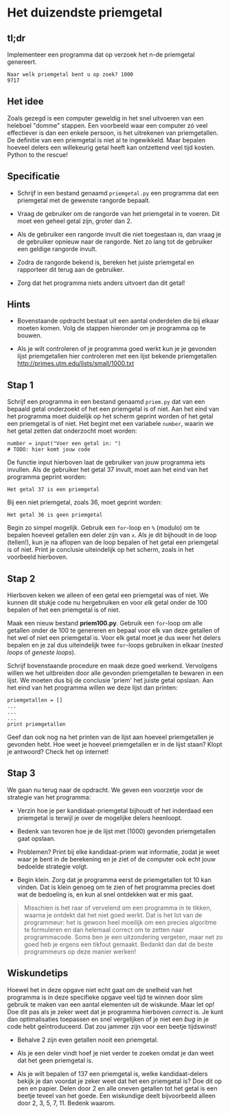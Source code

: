 # Het duizendste priemgetal #

## tl;dr

Implementeer een programma dat op verzoek het n-de priemgetal genereert.

	Naar welk priemgetal bent u op zoek? 1000
	9717

## Het idee

Zoals gezegd is een computer geweldig in het snel uitvoeren van een heleboel "domme" stappen. Een voorbeeld waar een computer zó veel effectiever is dan een enkele persoon, is het uitrekenen van priemgetallen. De definitie van een priemgetal is niet al te ingewikkeld. Maar bepalen hoeveel delers een willekeurig getal heeft kan ontzettend veel tijd kosten. Python to the rescue!

## Specificatie

- Schrijf in een bestand genaamd `priemgetal.py` een programma dat een priemgetal met de gewenste rangorde bepaalt.

- Vraag de gebruiker om de rangorde van het priemgetal in te voeren. Dit moet een geheel getal zijn, groter dan 2.

- Als de gebruiker een rangorde invult die niet toegestaan is, dan vraag je de gebruiker opnieuw naar de rangorde. Net zo lang tot de gebruiker een geldige rangorde invult.

- Zodra de rangorde bekend is, bereken het juiste priemgetal en rapporteer dit terug aan de gebruiker.

- Zorg dat het programma niets anders uitvoert dan dit getal!

## Hints

- Bovenstaande opdracht bestaat uit een aantal onderdelen die bij elkaar moeten komen. Volg de stappen hieronder om je programma op te bouwen.

- Als je wilt controleren of je programma goed werkt kun je je gevonden lijst priemgetallen hier controleren met een lijst bekende priemgetallen <http://primes.utm.edu/lists/small/1000.txt>

## Stap 1

Schrijf een programma in een bestand genaamd `priem.py` dat van een bepaald getal onderzoekt of het een priemgetal is of niet. Aan het eind van het programma moet duidelijk op het scherm geprint worden of het getal een priemgetal is of niet. Het begint met een variabele `number`, waarin we het getal zetten dat onderzocht moet worden:

    number = input("Voer een getal in: ")
    # TODO: hier komt jouw code

De functie input hierboven laat de gebruiker van jouw programma iets invullen. Als de gebruiker het getal 37 invult, moet aan het eind van het programma geprint worden:

    Het getal 37 is een priemgetal 

Bij een niet priemgetal, zoals 36, moet geprint worden:

	Het getal 36 is geen priemgetal

Begin zo simpel mogelijk. Gebruik een `for`-loop en `%` (modulo) om te bepalen hoeveel getallen een deler zijn van `x`. Als je dit bijhoudt in de loop (tellen!), kun je na aflopen van de loop bepalen of het getal een priemgetal is of niet. Print je conclusie uiteindelijk op het scherm, zoals in het voorbeeld hierboven.

## Stap 2

Hierboven keken we alleen of een getal een priemgetal was of niet. We kunnen dit stukje code nu hergebruiken en voor *elk* getal onder de 100 bepalen of het een priemgetal is of niet.

Maak een nieuw bestand **priem100.py**. Gebruik een `for`-loop om alle getallen onder de 100 te genereren en bepaal voor elk van deze getallen of het wel of niet een priemgetal is. Voor elk getal moet je dus weer het delers bepalen en je zal dus uiteindelijk twee `for`-loops gebruiken in elkaar (*nested loops* of *geneste loops*).

Schrijf bovenstaande procedure en maak deze goed werkend. Vervolgens willen we het uitbreiden door alle gevonden priemgetallen te bewaren in een lijst. We moeten dus bij de conclusie 'priem' het juiste getal opslaan. Aan het eind van het programma willen we deze lijst dan printen:

	priemgetallen = []
	...
	...
	...
    print priemgetallen
   
Geef dan ook nog na het printen van de lijst aan hoeveel priemgetallen je gevonden hebt. Hoe weet je hoeveel priemgetallen er in de lijst staan? Klopt je antwoord? Check het op internet!

## Stap 3

We gaan nu terug naar de opdracht. We geven een voorzetje voor de strategie van het programma:

- Verzin hoe je per kandidaat-priemgetal bijhoudt of het inderdaad een priemgetal is terwijl je over de mogelijke delers heenloopt.

- Bedenk van tevoren hoe je de lijst met (1000) gevonden priemgetallen gaat opslaan.

- Problemen? Print bij elke kandidaat-priem wat informatie, zodat je weet waar je bent in de berekening en je ziet of de computer ook echt jouw bedoelde strategie volgt.

- Begin klein. Zorg dat je programma eerst de priemgetallen tot 10 kan vinden. Dat is klein genoeg om te zien of het programma precies doet wat de bedoeling is, en kun al snel ontdekken wat er mis gaat.

> Misschien is het raar of vervelend om een programma in te tikken, waarna je ontdekt dat het niet goed werkt. Dat is het lot van de programmeur: het is gewoon heel moeilijk om een precies algoritme te formuleren en dan helemaal correct om te zetten naar programmacode. Soms ben je een uitzondering vergeten, maar net zo goed heb je ergens een tikfout gemaakt. Bedankt dan dat de beste programmeurs op deze manier werken!

## Wiskundetips

Hoewel het in deze opgave niet echt gaat om de snelheid van het programma is in deze specifieke opgave veel tijd te winnen door slim gebruik te maken van een aantal elementen uit de wiskunde. Maar let op! Doe dit pas als je zeker weet dat je programma hierboven *correct* is. Je kunt dan optimalisaties toepassen en snel vergelijken of je niet een *bug* in je code hebt geïntroduceerd. Dat zou jammer zijn voor een beetje tijdswinst!

- Behalve 2 zijn even getallen nooit een priemgetal.

- Als je een deler vindt hoef je niet verder te zoeken omdat je dan weet dat het geen priemgetal is.

- Als je wilt bepalen of 137 een priemgetal is, welke kandidaat-delers bekijk je dan voordat je zeker weet dat het een priemgetal is? Doe dit op pen en papier. Delen door 2 en alle oneven getallen tot het getal is een beetje teveel van het goede. Een wiskundige deelt bijvoorbeeld alleen door 2, 3, 5, 7, 11. Bedenk waarom.
